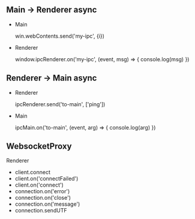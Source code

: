 ## Main -> Renderer async
- Main 
    
    win.webContents.send('my-ipc', {i})

- Renderer

    window.ipcRenderer.on('my-ipc', (event, msg) => {
      console.log(msg)
    })

## Renderer -> Main async
- Renderer
  
    ipcRenderer.send('to-main', ['ping'])

- Main 

    ipcMain.on('to-main', (event, arg) => {
      console.log(arg)
    })


## WebsocketProxy

Renderer
- client.connect
- client.on('connectFailed')
- client.on('connect')
- connection.on('error')
- connection.on('close')
- connection.on('message')
- connection.sendUTF


  
